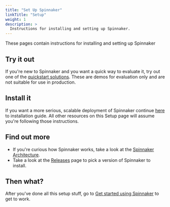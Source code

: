 ```yaml
---
title: "Set Up Spinnaker"
linkTitle: "Setup"
weight: 1
description: >
  Instructions for installing and setting up Spinnaker.
---
```


These pages contain instructions for installing and setting up Spinnaker

## Try it out

If you're new to Spinnaker and you want a quick way to evaluate it, try out one
of the [quickstart solutions](/docs/setup/quickstart/). These are demos for
evaluation only and are not suitable for use in production.

## Install it

If you want a more serious, scalable deployment of Spinnaker continue
[here](/docs/setup/install/) to installation guide. All other
resources on this Setup page will assume you're following those instructions.

## Find out more

* If you're curious how Spinnaker works, take a look at the
  [Spinnaker Architecture](/docs/reference/architecture/).
* Take a look at the [Releases](/community/releases/) page to pick a version of
  Spinnaker to install.

## Then what?

After you've done all this setup stuff, go to [Get started using
Spinnaker](/docs/guides/user/get-started/) to get to work.
